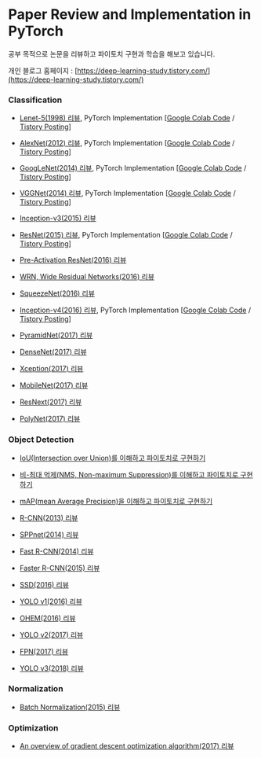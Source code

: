 # Paper Review and Implementation in PyTorch
공부 목적으로 논문을 리뷰하고 파이토치 구현과 학습을 해보고 있습니다.

개인 블로그 홈페이지 : [https://deep-learning-study.tistory.com/](https://deep-learning-study.tistory.com/)

### Classification
- [Lenet-5(1998) 리뷰](https://deep-learning-study.tistory.com/368), PyTorch Implementation [[Google Colab Code](https://github.com/Seonghoon-Yu/paper-implement-in-pytorch/blob/master/Classification/LeNet_5(1998).ipynb) / [Tistory Posting](https://deep-learning-study.tistory.com/503)]

- [AlexNet(2012) 리뷰](https://deep-learning-study.tistory.com/376), PyTorch Implementation [[Google Colab Code](https://github.com/Seonghoon-Yu/paper-implement-in-pytorch/blob/master/Classification/AlexNet(2012).ipynb) / [Tistory Posting](https://deep-learning-study.tistory.com/518)]

- [GoogLeNet(2014) 리뷰](https://deep-learning-study.tistory.com/389), PyTorch Implementation [[Google Colab Code](https://github.com/Seonghoon-Yu/paper-implement-in-pytorch/blob/master/Classification/GoogLeNet(2014).ipynb) / [Tistory Posting](https://deep-learning-study.tistory.com/523)]

- [VGGNet(2014) 리뷰](https://deep-learning-study.tistory.com/398), PyTorch Implementation [[Google Colab Code](https://github.com/Seonghoon-Yu/paper-implement-in-pytorch/blob/master/Classification/VGGnet(2014).ipynb) / [Tistory Posting](https://deep-learning-study.tistory.com/521)]

- [Inception-v3(2015) 리뷰](https://deep-learning-study.tistory.com/517)

- [ResNet(2015) 리뷰](https://deep-learning-study.tistory.com/473), PyTorch Implementation [[Google Colab Code](https://github.com/Seonghoon-Yu/paper-implement-in-pytorch/blob/master/Classification/ResNet(2015).ipynb) / [Tistory Posting](https://deep-learning-study.tistory.com/534?category=983681)]

- [Pre-Activation ResNet(2016) 리뷰](https://deep-learning-study.tistory.com/510)

- [WRN, Wide Residual Networks(2016) 리뷰](https://deep-learning-study.tistory.com/519)

- [SqueezeNet(2016) 리뷰](https://deep-learning-study.tistory.com/520)

- [Inception-v4(2016) 리뷰](https://deep-learning-study.tistory.com/525), PyTorch Implementation [[Google Colab Code](https://github.com/Seonghoon-Yu/Paper_Review_and_Implement_in_PyTorch/blob/master/Classification/Inceptionv4(2016).ipynb) / [Tistory Posting](https://deep-learning-study.tistory.com/537)]

- [PyramidNet(2017) 리뷰](https://deep-learning-study.tistory.com/526)

- [DenseNet(2017) 리뷰](https://deep-learning-study.tistory.com/528)

- [Xception(2017) 리뷰](https://deep-learning-study.tistory.com/529)

- [MobileNet(2017) 리뷰](https://deep-learning-study.tistory.com/532)

- [ResNext(2017) 리뷰](https://deep-learning-study.tistory.com/533)

- [PolyNet(2017) 리뷰](https://deep-learning-study.tistory.com/535)



### Object Detection

- [IoU(Intersection over Union)를 이해하고 파이토치로 구현하기](https://deep-learning-study.tistory.com/402)
- [비-최대 억제(NMS, Non-maximum Suppression)를 이해하고 파이토치로 구현하기](https://deep-learning-study.tistory.com/403)
- [mAP(mean Average Precision)을 이해하고 파이토치로 구현하기](https://deep-learning-study.tistory.com/407)

- [R-CNN(2013) 리뷰](https://deep-learning-study.tistory.com/410)
- [SPPnet(2014) 리뷰](https://deep-learning-study.tistory.com/445)
- [Fast R-CNN(2014) 리뷰](https://deep-learning-study.tistory.com/456)
- [Faster R-CNN(2015) 리뷰](https://deep-learning-study.tistory.com/464)
- [SSD(2016) 리뷰](https://deep-learning-study.tistory.com/477)
- [YOLO v1(2016) 리뷰](https://deep-learning-study.tistory.com/430)
- [OHEM(2016) 리뷰](https://deep-learning-study.tistory.com/501)
- [YOLO v2(2017) 리뷰](https://deep-learning-study.tistory.com/433)
- [FPN(2017) 리뷰](https://deep-learning-study.tistory.com/491)
- [YOLO v3(2018) 리뷰](https://deep-learning-study.tistory.com/509)

### Normalization

- [Batch Normalization(2015) 리뷰](https://deep-learning-study.tistory.com/421)



### Optimization

- [An overview of gradient descent optimization algorithm(2017) 리뷰](https://deep-learning-study.tistory.com/415)


